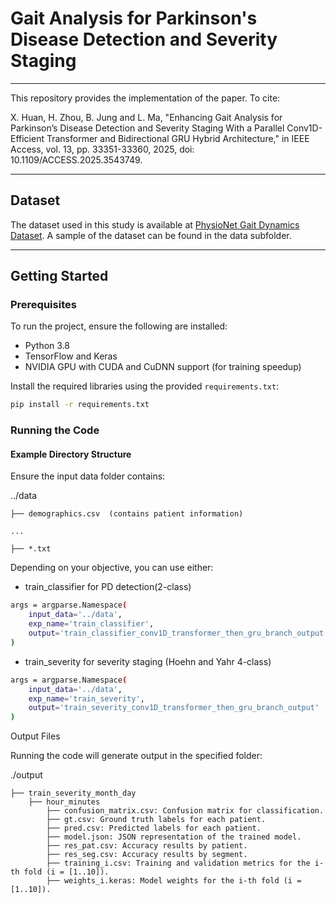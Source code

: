 # Gait Analysis for Parkinson's Disease Detection and Severity Staging
---

This repository provides the implementation of the paper.  To cite:

X. Huan, H. Zhou, B. Jung and L. Ma, "Enhancing Gait Analysis for Parkinson’s Disease Detection and Severity Staging With a Parallel Conv1D-Efficient Transformer and Bidirectional GRU Hybrid Architecture," in IEEE Access, vol. 13, pp. 33351-33360, 2025, doi: 10.1109/ACCESS.2025.3543749. 

---

## Dataset

The dataset used in this study is available at [PhysioNet Gait Dynamics Dataset](https://physionet.org/content/gaitpdb/1.0.0/). 
A sample of the dataset can be found in the data subfolder.

---       

## Getting Started
### Prerequisites

To run the project, ensure the following are installed:
- Python 3.8
- TensorFlow and Keras
- NVIDIA GPU with CUDA and CuDNN support (for training speedup)

Install the required libraries using the provided `requirements.txt`:
```bash
pip install -r requirements.txt

```
### Running the Code

#### Example Directory Structure

Ensure the input data folder contains:

../data

    ├── demographics.csv  (contains patient information)
    
    ...
    
    ├── *.txt          
           
Depending on your objective, you can use either:
- train_classifier for PD detection(2-class)

```bash
args = argparse.Namespace(
    input_data='../data',
    exp_name='train_classifier',
    output='train_classifier_conv1D_transformer_then_gru_branch_output'
)

```

- train_severity for severity staging (Hoehn and Yahr 4-class)

```bash
args = argparse.Namespace(
    input_data='../data',
    exp_name='train_severity',
    output='train_severity_conv1D_transformer_then_gru_branch_output'
)

```

Output Files

Running the code will generate output in the specified folder:

./output

    ├── train_severity_month_day
        ├── hour_minutes
            ├── confusion_matrix.csv: Confusion matrix for classification.
            ├── gt.csv: Ground truth labels for each patient.
            ├── pred.csv: Predicted labels for each patient.
            ├── model.json: JSON representation of the trained model.
            ├── res_pat.csv: Accuracy results by patient.
            ├── res_seg.csv: Accuracy results by segment.
            ├── training_i.csv: Training and validation metrics for the i-th fold (i = [1..10]).
            ├── weights_i.keras: Model weights for the i-th fold (i = [1..10]).
